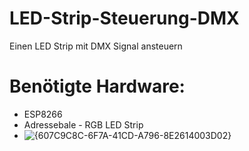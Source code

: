 # LED-Strip-Steuerung-DMX
Einen LED Strip mit DMX Signal ansteuern

# Benötigte Hardware:
- ESP8266
- Adressebale - RGB LED Strip
- ![{607C9C8C-6F7A-41CD-A796-8E2614003D02}](https://github.com/user-attachments/assets/59b0692c-857f-4c49-afde-f85ea528fe26)
